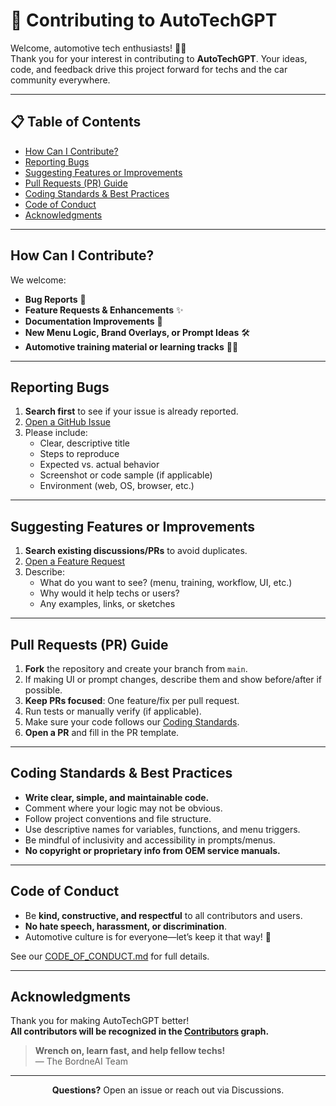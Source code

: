 # 🤝 Contributing to AutoTechGPT

Welcome, automotive tech enthusiasts! 🚗🧰  
Thank you for your interest in contributing to **AutoTechGPT**. Your ideas, code, and feedback drive this project forward for techs and the car community everywhere.

---

## 📋 Table of Contents

- [How Can I Contribute?](#how-can-i-contribute)
- [Reporting Bugs](#reporting-bugs)
- [Suggesting Features or Improvements](#suggesting-features-or-improvements)
- [Pull Requests (PR) Guide](#pull-requests-pr-guide)
- [Coding Standards & Best Practices](#coding-standards--best-practices)
- [Code of Conduct](#code-of-conduct)
- [Acknowledgments](#acknowledgments)

---

## How Can I Contribute?

We welcome:

- **Bug Reports** 🐞
- **Feature Requests & Enhancements** ✨
- **Documentation Improvements** 📝
- **New Menu Logic, Brand Overlays, or Prompt Ideas** 🛠
- **Automotive training material or learning tracks** 🧑‍🔧

---

## Reporting Bugs

1. **Search first** to see if your issue is already reported.
2. [Open a GitHub Issue](https://github.com/BordneAI/AutoTechGPT/issues/new?template=bug_report.md)
3. Please include:
   - Clear, descriptive title
   - Steps to reproduce
   - Expected vs. actual behavior
   - Screenshot or code sample (if applicable)
   - Environment (web, OS, browser, etc.)

---

## Suggesting Features or Improvements

1. **Search existing discussions/PRs** to avoid duplicates.
2. [Open a Feature Request](https://github.com/BordneAI/AutoTechGPT/issues/new?template=feature_request.md)
3. Describe:
   - What do you want to see? (menu, training, workflow, UI, etc.)
   - Why would it help techs or users?
   - Any examples, links, or sketches

---

## Pull Requests (PR) Guide

1. **Fork** the repository and create your branch from `main`.
2. If making UI or prompt changes, describe them and show before/after if possible.
3. **Keep PRs focused**: One feature/fix per pull request.
4. Run tests or manually verify (if applicable).
5. Make sure your code follows our [Coding Standards](#coding-standards--best-practices).
6. **Open a PR** and fill in the PR template.

---

## Coding Standards & Best Practices

- **Write clear, simple, and maintainable code.**
- Comment where your logic may not be obvious.
- Follow project conventions and file structure.
- Use descriptive names for variables, functions, and menu triggers.
- Be mindful of inclusivity and accessibility in prompts/menus.
- **No copyright or proprietary info from OEM service manuals.**

---

## Code of Conduct

- Be **kind, constructive, and respectful** to all contributors and users.
- **No hate speech, harassment, or discrimination**.
- Automotive culture is for everyone—let’s keep it that way! 🏁

See our [CODE_OF_CONDUCT.md](./CODE_OF_CONDUCT.md) for full details.

---

## Acknowledgments

Thank you for making AutoTechGPT better!  
**All contributors will be recognized in the [Contributors](https://github.com/BordneAI/AutoTechGPT/graphs/contributors) graph.**

> **Wrench on, learn fast, and help fellow techs!**  
> — The BordneAI Team

---

<p align="center"><b>Questions?</b> Open an issue or reach out via Discussions.</p>
